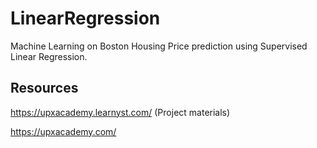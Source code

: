 # LinearRegression
Machine Learning on Boston Housing Price prediction using Supervised Linear Regression.

## Resources 

https://upxacademy.learnyst.com/ (Project materials)

https://upxacademy.com/
